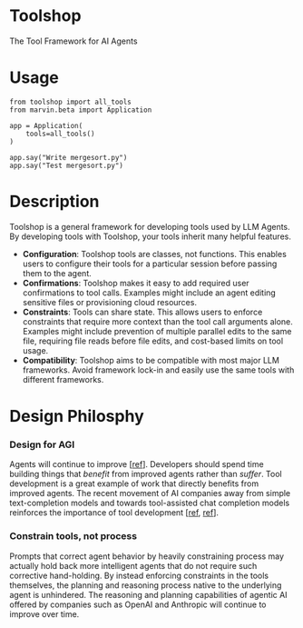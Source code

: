 # Toolshop
The Tool Framework for AI Agents

# Usage
```
from toolshop import all_tools
from marvin.beta import Application

app = Application(
    tools=all_tools()
)

app.say("Write mergesort.py")
app.say("Test mergesort.py")
```

# Description
Toolshop is a general framework for developing tools used by LLM Agents. By
developing tools with Toolshop, your tools inherit many helpful features.
* __Configuration__: Toolshop tools are classes, not functions. This enables users
  to configure their tools for a particular session before passing them to the
  agent.
* __Confirmations__: Toolshop makes it easy to add required user confirmations
  to tool calls. Examples might include an agent editing sensitive files or
  provisioning cloud resources.
* __Constraints__: Tools can share state. This allows users to enforce constraints
  that require more context than the tool call arguments alone. Examples might
  include prevention of multiple parallel edits to the same file, requiring file
  reads before file edits, and cost-based limits on tool usage.
* __Compatibility__: Toolshop aims to be compatible with most major LLM frameworks. 
  Avoid framework lock-in and easily use the same tools with different frameworks.

# Design Philosphy

### Design for AGI
Agents will continue to improve
[[ref](https://twitter.com/H0wie_Xu/status/1745657992459272423)]. Developers
should spend time building things that *benefit* from improved agents rather
than *suffer*. Tool development is a great example of work that directly
benefits from improved agents. The recent movement of AI companies away from simple
text-completion models and towards tool-assisted chat completion models reinforces
the importance of tool development
[[ref](https://platform.openai.com/docs/guides/text-generation/completions-api), [ref](https://docs.anthropic.com/claude/reference/complete_post)].


### Constrain tools, not process
Prompts that correct agent behavior by heavily constraining process may actually
hold back more intelligent agents that do not require such corrective
hand-holding. By instead enforcing constraints in the tools themselves, the
planning and reasoning process native to the underlying agent is unhindered. The
reasoning and planning capabilities of agentic AI offered by companies such as
OpenAI and Anthropic will continue to improve over time.